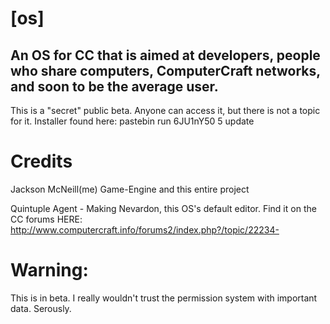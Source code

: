 # [os]
An OS for CC that is aimed at developers, people who share computers, ComputerCraft networks, and soon to be the average user.
---
This is a "secret" public beta. Anyone can access it, but there is not a topic for it.
Installer found here: pastebin run 6JU1nY50 5 update

# Credits
Jackson McNeill(me) Game-Engine and this entire project

Quintuple Agent - Making Nevardon, this OS's default editor. Find it on the CC forums HERE: http://www.computercraft.info/forums2/index.php?/topic/22234-

# Warning:
This is in beta. I really wouldn't trust the permission system with important data.
Serously.
